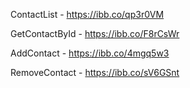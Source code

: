 
 
ContactList - https://ibb.co/qp3r0VM

GetContactById - https://ibb.co/F8rCsWr

AddContact - https://ibb.co/4mgq5w3

RemoveContact - https://ibb.co/sV6GSnt
